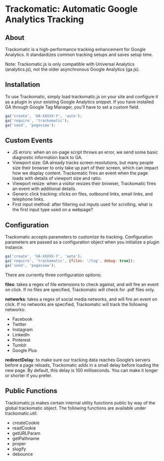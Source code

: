 # Trackomatic: Automatic Google Analytics Tracking

## About

Trackomatic is a high-performance tracking enhancement for Google Analytics. It standardizes common tracking setups and saves setup time. 

Note: Trackomatic.js is only compatible with Universal Analytics (analytics.js), not the older asynchronous Google Analytics (ga.js).

## Installation

To use Trackomatic, simply load trackomatic.js on your site and configure it as a plugin in your existing Google Analytics snippet. If you have installed GA through Google Tag Manager, you'll have to set a custom field.

```javascript
ga('create', 'UA-XXXXX-Y', 'auto');
ga('require', 'trackomatic');
ga('send', 'pageview');
````

## Custom Events
- JS errors: when an on-page script throws an error, we send some basic diagnostic information back to GA.
- Viewport size: GA already tracks screen resolutions, but many people size their browser to only take up part of their screen, which can impact how we display content. Trackomatic fires an event when the page loads with details of viewport size and ratio.
- Viewport resize: when a visitor resizes their browser, Trackomatic fires an event with additional details.
- Generic click tracking: clicks on files, outbound links, email links, and telephone links.
- First input method: after filtering out inputs used for scrolling, what is the first input type used on a webpage?

## Configuration

Trackomatic accepts parameters to customize its tracking. Configuration parameters are passed as a configuration object when you initialize a plugin instance.

```javascript
ga('create', 'UA-XXXXX-Y', 'auto');
ga('require', 'trackomatic', {files: '/log', debug: true});
ga('send', 'pageview');
````

There are currently three configuration options:

**files**: takes a regex of file extensions to check against, and will fire an event on click. If no files are specified, Trackomatic will check for .pdf files only.

**networks**: takes a regex of social media networks, and will fire an event on click. If no networks are specified, Trackomatic will track the following networks:

- Facebook
- Twitter
- Instagram
- LinkedIn
- Pinterest
- Tumblr
- Google Plus

**redirectDelay**: to make sure our tracking data reaches Google’s servers before a page reloads, Trackomatic adds in a small delay before loading the new page. By default, this delay is 100 milliseconds. You can make it longer or shorter if you prefer.

## Public Functions
Trackomatic.js makes certain internal utility functions public by way of the global trackomatic object. The following functions are available under trackomatic.util:

- createCookie
- readCookie
- getURLParam
- getPathname
- proper
- slugify
- debounce
